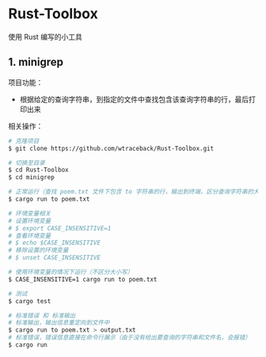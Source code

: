 # Rust-Toolbox
使用 Rust 编写的小工具


## 1. minigrep
项目功能：
- 根据给定的查询字符串，到指定的文件中查找包含该查询字符串的行，最后打印出来

相关操作：
```bash
# 克隆项目
$ git clone https://github.com/wtraceback/Rust-Toolbox.git

# 切换至目录
$ cd Rust-Toolbox
$ cd minigrep

# 正常运行（查找 poem.txt 文件下包含 to 字符串的行，输出到终端，区分查询字符串的大小写）
$ cargo run to poem.txt

# 环境变量相关
# 设置环境变量
# $ export CASE_INSENSITIVE=1
# 查看环境变量
# $ echo $CASE_INSENSITIVE
# 移除设置的环境变量
# $ unset CASE_INSENSITIVE

# 使用环境变量的情况下运行（不区分大小写）
$ CASE_INSENSITIVE=1 cargo run to poem.txt

# 测试
$ cargo test

# 标准错误 和 标准输出
# 标准输出，输出信息重定向到文件中
$ cargo run to poem.txt > output.txt
# 标准错误，错误信息直接在命令行展示（由于没有给出要查询的字符串和文件名，会报错）
$ cargo run

```
